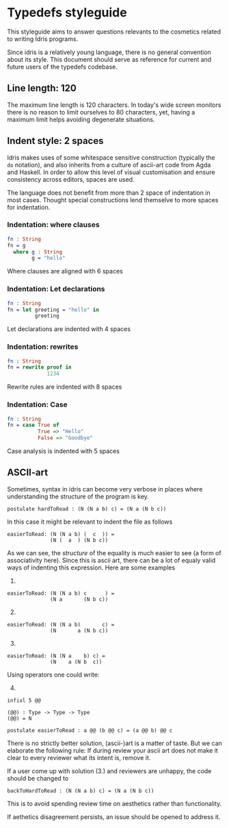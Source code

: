 
# Typedefs styleguide

This styleguide aims to answer questions relevants to the cosmetics related to 
writing Idris programs.

Since idris is a relatively young language, there is no general convention 
about its style. This document should serve as reference for current and future 
users of the typedefs codebase.

## Line length: 120

The maximum line length is 120 characters. In today's wide screen monitors 
there is no reason to limit ourselves to 80 characters, yet, having a maximum
limit helps avoiding degenerate situations.

## Indent style: 2 spaces

Idris makes uses of some whitespace sensitive construction (typically the `do`
notation), and also inherits from a culture of ascii-art code from Agda and
Haskell. In order to allow this level of visual customisation and ensure
consistency across editors, spaces are used.

The language does not benefit from more than 2 space of indentation in most
cases. Thought special constructions lend themselve to more spaces for 
indentation.

### Indentation: where clauses

``` idris
fn : String
fn = g
  where g : String
        g = "hello"
```

Where clauses are aligned with 6 spaces

### Indentation: Let declarations

```idris
fn : String
fn = let greeting = "hello" in
         greeting
```

Let declarations are indented with 4 spaces

### Indentation: rewrites

```idris
fn : String
fn = rewrite proof in
             1234
```

Rewrite rules are indented with 8 spaces

### Indentation: Case

```idris
fn : String
fn = case True of
          True => "Hello"
          False => "Goodbye"
```

Case analysis is indented with 5 spaces

## ASCII-art

Sometimes, syntax in idris can become very verbose in places where 
understanding the structure of the program is key.

```
postulate hardToRead : (N (N a b) c) = (N a (N b c))
```

In this case it might be relevant to indent the file as follows

```
easierToRead: (N (N a b) (  c  )) =
              (N (  a  ) (N b c))
```

As we can see, the _structure_ of the equality is much easier to see (a form of
associativity here). Since this is ascii art, there can be a lot of equaly
valid ways of indenting this expression. Here are some examples

1.

```
easierToRead: (N (N a b) c      ) =
              (N a       (N b c))
```
2.
```
easierToRead: (N (N a b)       c) =
              (N       a (N b c))
```      
3.
```
easierToRead: (N (N a    b) c) =
              (N    a (N b  c))
```

Using operators one could write:

4.
```
infixl 5 @@

(@@) : Type -> Type -> Type
(@@) = N

postulate easierToRead : a @@ (b @@ c) = (a @@ b) @@ c
```

There is no strictly better solution, (ascii-)art is a matter of taste. But we
can elaborate the following rule: If during review your ascii art does not make
it clear to every reviewer what its intent is, remove it.

If a user come up with solution (3.) and reviewers are unhappy, the code should
be changed to

```
backToHardToRead : (N (N a b) c) = (N a (N b c))
```

This is to avoid spending review time on aesthetics rather than functionality.

If aethetics disagreement persists, an issue should be opened to address it.


